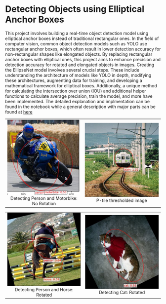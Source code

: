 # Detecting Objects using Elliptical Anchor Boxes
This project involves building a real-time object detection model using elliptical anchor boxes instead of traditional rectangular ones. In the field of computer vision, common object detection models such as YOLO use rectangular anchor boxes, which often result in lower detection accuracy for non-rectangular shapes like elongated objects. By replacing rectangular anchor boxes with elliptical ones, this project aims to enhance precision and detection accuracy for rotated and elongated objects in images. Creating the EllipseNet model involves several crucial steps. These include understanding the architecture of models like YOLO in depth, modifying these architectures, augmenting data for training, and developing a mathematical framework for elliptical boxes. Additionally, a unique method for calculating the intersection over union (IOU) and additional helper functions to calculate average precision, train the model, and more have been implemented. The detailed explanation and implmentation can be found in the notebook while a general description with major parts can be found at [here](https://kirubelsol.github.io/pages/EllipseNet.html)

<table align="center" border="0" cellpadding="0" cellspacing="0">
  <tr>
    <td align="center">
      <img src="../img/MotorbikeNoRotate.JPG" alt="Detecting Person and Motorbike: No Rotation" width="300" />
      <div>Detecting Person and Motorbike: No Rotation</div>
    </td>
    <td align="center">
      <img src="../img/TrainNoRotate.JPG" alt="Detecting Train: No Rotation" width="300" />
      <div>P-tile thresholded image</div>
    </td>
  </tr>
</table>



<table align="center" style="border-collapse: collapse; border: none;">
  <tr style="border: none;">
    <td style="text-align: center; border: none;">
      <img src="../img/PersonRotate.JPG" alt="Detecting Person and Horse: Rotated" width="300" />
      <div style="text-align: center;">Detecting Person and Horse: Rotated</div>
    </td>
    <td style="text-align: center; border: none;">
      <img src="../img/CatRotate.JPG" alt="Detecting Cat: Rotated" width="300" />
      <div style="text-align: center;">Detecting Cat: Rotated</div>
    </td>
  </tr>
</table>